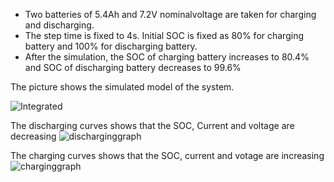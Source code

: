 - Two batteries of 5.4Ah and 7.2V nominalvoltage are taken for charging and discharging.
- The step time is fixed to 4s. Initial  SOC is fixed as 80% for charging battery and 100% for discharging battery.
- After the simulation, the SOC of charging battery increases to 80.4% and SOC of discharging battery decreases to 99.6%

The picture shows the simulated model of the system.

![Integrated](https://user-images.githubusercontent.com/98872514/160233731-ecbe0354-ea03-4e60-8a00-2012657f7310.PNG)


The discharging curves shows that the SOC, Current and voltage are decreasing
![discharginggraph](https://user-images.githubusercontent.com/98872514/160233737-08fdb92a-cfd5-4907-b07d-6127df3ef234.PNG)



The charging curves shows that the SOC, current and votage are increasing
![charginggraph](https://user-images.githubusercontent.com/98872514/160233738-378ea3f6-d871-4447-b5b7-c236ca3aae08.PNG)
